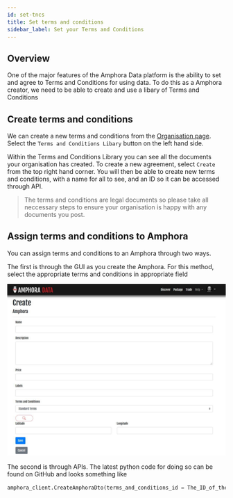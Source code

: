 ```yaml
---
id: set-tncs
title: Set terms and conditions
sidebar_label: Set your Terms and Conditions
---
```



## Overview
One of the major features of the Amphora Data platform is the ability to set and agree to Terms and Conditions for using data. To do this as a Amphora creator, we need to be able to create and use a libary of Terms and Conditions

## Create terms and conditions

We can create a new terms and conditions from the [Organisation page](https://beta.amphoradata.com/Organisations/Detail). Select the `Terms and Conditions Libary` button on the left hand side.

Within the Terms and Conditions Library you can see all the documents your organisation has created. To create a new agreement, select `Create` from the top right hand corner. You will then be able to create new terms and conditions, with a name for all to see, and an ID so it can be accessed through API.

> The terms and conditions are legal documents so please take all neccessary steps to ensure your organisation is happy with any documents you post.

## Assign terms and conditions to Amphora

You can assign terms and conditions to an Amphora through two ways. 

The first is through the GUI as you create the Amphora. For this method, select the appropriate terms and conditions in appropriate field

<kbd>
<img src="/docs/assets/screenshots/CreateAmphora.jpg">
</kbd>

The second is through APIs. The latest python code for doing so can be found on GitHub and looks something like

```py
amphora_client.CreateAmphoraDto(terms_and_conditions_id = The_ID_of_the_appropriate_TnC).
```

